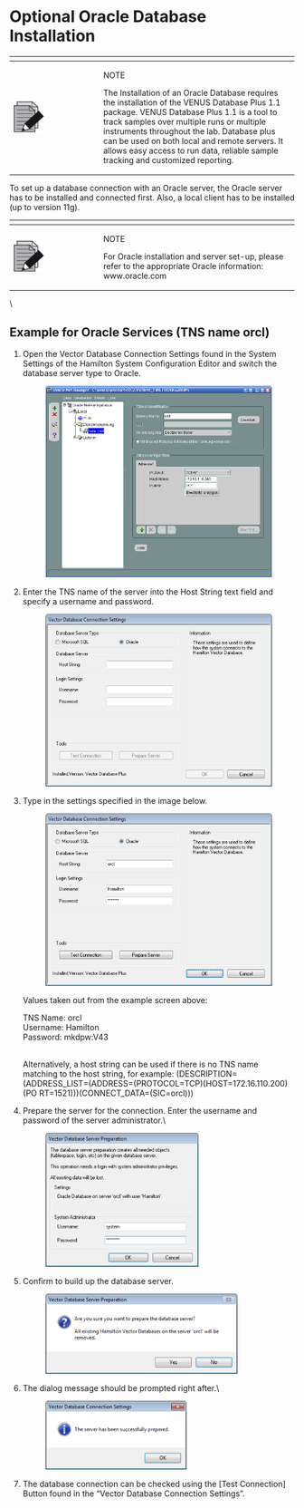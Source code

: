 # Optional Oracle Database Installation

<table data-header-hidden><thead><tr><th width="145"></th><th></th></tr></thead><tbody><tr><td><img src="../../.gitbook/assets/image (10) (1) (1) (1) (1) (1) (1) (1) (1) (1) (1) (1) (1).png" alt="" data-size="original"></td><td><p>NOTE</p><p>The Installation of an Oracle Database requires the installation of the VENUS Database Plus 1.1 package. VENUS Database Plus 1.1 is a tool to track samples over multiple runs or multiple instruments throughout the lab. Database plus can be used on both local and remote servers. It allows easy access to run data, reliable sample tracking and customized reporting.</p></td></tr></tbody></table>

To set up a database connection with an Oracle server, the Oracle server has to be installed and connected first. Also, a local client has to be installed (up to version 11g).

<table data-header-hidden><thead><tr><th width="145"></th><th></th></tr></thead><tbody><tr><td><img src="../../.gitbook/assets/image (10) (1) (1) (1) (1) (1) (1) (1) (1) (1) (1) (1) (1).png" alt="" data-size="original"></td><td><p>NOTE </p><p>For Oracle installation and server set-up, please refer to the appropriate Oracle information: www.oracle.com</p></td></tr></tbody></table>

\


## Example for Oracle Services (TNS name orcl)

1.  Open the Vector Database Connection Settings found in the System Settings of the Hamilton System Configuration Editor and switch the database server type to Oracle.

    <figure><img src="../../.gitbook/assets/image (38) (1) (1) (1) (1) (1).png" alt="" width="563"><figcaption></figcaption></figure>
2.  Enter the TNS name of the server into the Host String text field and specify a username and password.

    <figure><img src="../../.gitbook/assets/image (39) (1) (1) (1) (1) (1).png" alt="" width="428"><figcaption></figcaption></figure>
3.  Type in the settings specified in the image below.

    <figure><img src="../../.gitbook/assets/image (40) (1) (1) (1) (1) (1).png" alt="" width="428"><figcaption></figcaption></figure>

    Values taken out from the example screen above:

    TNS Name:  orcl \
    Username:  Hamilton \
    Password:  mkdpw:V43

    \
    Alternatively, a host string can be used if there is no TNS name matching to the host string, for example: (DESCRIPTION=(ADDRESS\_LIST=(ADDRESS=(PROTOCOL=TCP)(HOST=172.16.110.200)(PO RT=1521)))(CONNECT\_DATA=(SIC=orcl)))
4.  Prepare the server for the connection. Enter the username and password of the server administrator.\


    <figure><img src="../../.gitbook/assets/image (41) (1) (1) (1) (1) (1).png" alt="" width="270"><figcaption></figcaption></figure>
5.  Confirm to build up the database server.

    <figure><img src="../../.gitbook/assets/image (42) (1) (1) (1) (1) (1).png" alt="" width="339"><figcaption></figcaption></figure>
6.  The dialog message should be prompted right after.\


    <figure><img src="../../.gitbook/assets/image (43) (1) (1) (1) (1) (1).png" alt="" width="249"><figcaption></figcaption></figure>
7. The database connection can be checked using the \[Test Connection] Button found in the “Vector Database Connection Settings”.
